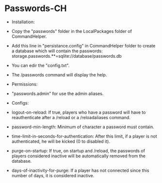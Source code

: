 Passwords-CH
============


- Installation:

 - Copy the "passwords" folder in the LocalPackages folder of CommandHelper.

 - Add this line in "persistance.config" in CommandHelper folder to create a database which will contain the passwords: storage.passwords.**=sqlite://database/passwords.db

 - You can edir the "config.txt".

 - The /passwords command will display the help.


- Permissions:

 - "passwords.admin" for use the admin aliases.


- Configs:

 - logout-on-reload: If true, players who have a password will have to reauthenticate after a /reload or a /reloadaliases command.

 - password-min-length: Minimum of character a password must contain.

 - time-limit-in-seconds-for-authentication: After this limit, if a player is not authenticated, he will be kicked (0 to disabled it).

 - purge-on-startup: If true, on startup and /reload, the passwords of players considered inactive will be automatically removed from the database.

 - days-of-inactivity-for-purge: If a player has not connected since this number of days, it is considered inactive.
